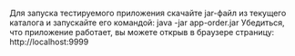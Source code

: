 Для запуска тестируемого приложения скачайте jar-файл из текущего каталога и запускайте его командой: java -jar app-order.jar
Убедиться, что приложение работает, вы можете открыв в браузере страницу: http://localhost:9999

